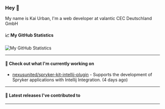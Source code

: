 ### Hey 👋

My name is Kai Urban, I'm a web developer at valantic CEC Deutschland GmbH

#### 📈 My GitHub Statistics

![My GitHub Statistics](https://github-readme-stats.vercel.app/api?username=Jegocz&show_icons=true&count_private=true&hide_title=true)

---

#### 👷 Check out what I'm currently working on

- [nexusunited/spryker-kit-intellij-plugin](https://github.com/nexusunited/spryker-kit-intellij-plugin) - Supports the development of Spryker applications with Intellij Integration. (4 days ago)

---

#### 🔭 Latest releases I've contributed to


---
